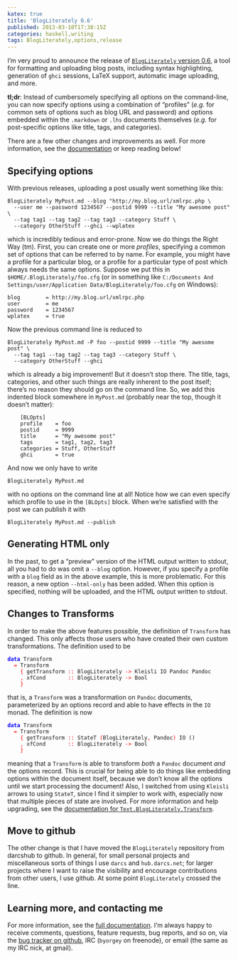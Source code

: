 ```yaml
---
katex: true
title: 'BlogLiterately 0.6'
published: 2013-03-10T17:38:15Z
categories: haskell,writing
tags: BlogLiterately,options,release
---
```


<p>I’m very proud to announce the release of <a href="http://hackage.haskell.org/package/BlogLiterately-0.6"><code>BlogLiterately</code> version 0.6</a>, a tool for formatting and uploading blog posts, including syntax highlighting, generation of <code>ghci</code> sessions, LaTeX support, automatic image uploading, and more.</p>
<p><strong>tl;dr</strong>: Instead of cumbersomely specifying all options on the command-line, you can now specify options using a combination of “profiles” (<em>e.g.</em> for common sets of options such as blog URL and password) and options embedded within the <code>.markdown</code> or <code>.lhs</code> documents themselves (<em>e.g.</em> for post-specific options like title, tags, and categories).</p>
<p>There are a few other changes and improvements as well. For more information, see the <a href="http://byorgey.wordpress.com/blogliterately/">documentation</a> or keep reading below!</p>
<h2 id="specifying-options">Specifying options</h2>
<p>With previous releases, uploading a post usually went something like this:</p>
<pre><code>BlogLiterately MyPost.md --blog "http://my.blog.url/xmlrpc.php \
  --user me --password 1234567 --postid 9999 --title "My awesome post" \
  --tag tag1 --tag tag2 --tag tag3 --category Stuff \
  --category OtherStuff --ghci --wplatex</code></pre>
<p>which is incredibly tedious and error-prone. Now we do things the Right Way (tm). First, you can create one or more <em>profiles</em>, specifying a common set of options that can be referred to by name. For example, you might have a profile for a particular blog, or a profile for a particular type of post which always needs the same options. Suppose we put this in <code>$HOME/.BlogLiterately/foo.cfg</code> (or in something like <code>C:/Documents And Settings/user/Application Data/BlogLiterately/foo.cfg</code> on Windows):</p>
<pre><code>blog        = http://my.blog.url/xmlrpc.php
user        = me
password    = 1234567
wplatex     = true</code></pre>
<p>Now the previous command line is reduced to</p>
<pre><code>BlogLiterately MyPost.md -P foo --postid 9999 --title "My awesome post" \
  --tag tag1 --tag tag2 --tag tag3 --category Stuff \
  --category OtherStuff --ghci</code></pre>
<p>which is already a big improvement! But it doesn’t stop there. The title, tags, categories, and other such things are really inherent to the post itself; there’s no reason they should go on the command line. So, we add this indented block somewhere in <code>MyPost.md</code> (probably near the top, though it doesn’t matter):</p>
<pre><code>    [BLOpts]
    profile    = foo
    postid     = 9999
    title      = "My awesome post"
    tags       = tag1, tag2, tag3
    categories = Stuff, OtherStuff
    ghci       = true</code></pre>
<p>And now we only have to write</p>
<pre><code>BlogLiterately MyPost.md</code></pre>
<p>with no options on the command line at all! Notice how we can even specify which profile to use in the <code>[BLOpts]</code> block. When we’re satisfied with the post we can publish it with</p>
<pre><code>BlogLiterately MyPost.md --publish</code></pre>
<h2 id="generating-html-only">Generating HTML only</h2>
<p>In the past, to get a “preview” version of the HTML output written to stdout, all you had to do was omit a <code>--blog</code> option. However, if you specify a profile with a <code>blog</code> field as in the above example, this is more problematic. For this reason, a new option <code>--html-only</code> has been added. When this option is specified, nothing will be uploaded, and the HTML output written to stdout.</p>
<h2 id="changes-to-transforms">Changes to Transforms</h2>
<p>In order to make the above features possible, the definition of <code>Transform</code> has changed. This only affects those users who have created their own custom transformations. The definition used to be</p>
<pre><code><span style="color:blue;font-weight:bold;">data</span> <span>Transform</span>
  <span style="color:red;">=</span> <span>Transform</span>
    <span style="color:red;">{</span> <span>getTransform</span> <span style="color:red;">::</span> <span>BlogLiterately</span> <span style="color:red;">-&gt;</span> <span>Kleisli</span> <span>IO</span> <span>Pandoc</span> <span>Pandoc</span>
    <span style="color:red;">,</span> <span>xfCond</span>       <span style="color:red;">::</span> <span>BlogLiterately</span> <span style="color:red;">-&gt;</span> <span>Bool</span>
    <span style="color:red;">}</span></code></pre>
<p>that is, a <code>Transform</code> was a transformation on <code>Pandoc</code> documents, parameterized by an options record and able to have effects in the <code>IO</code> monad. The definition is now</p>
<pre><code><span style="color:blue;font-weight:bold;">data</span> <span>Transform</span>
  <span style="color:red;">=</span> <span>Transform</span>
    <span style="color:red;">{</span> <span>getTransform</span> <span style="color:red;">::</span> <span>StateT</span> <span style="color:red;">(</span><span>BlogLiterately</span><span style="color:red;">,</span> <span>Pandoc</span><span style="color:red;">)</span> <span>IO</span> <span>()</span>
    <span style="color:red;">,</span> <span>xfCond</span>       <span style="color:red;">::</span> <span>BlogLiterately</span> <span style="color:red;">-&gt;</span> <span>Bool</span>
    <span style="color:red;">}</span></code></pre>
<p>meaning that a <code>Transform</code> is able to transform <em>both</em> a <code>Pandoc</code> document <em>and</em> the options record. This is crucial for being able to do things like embedding options within the document itself, because we don’t know all the options until we start processing the document! Also, I switched from using <code>Kleisli</code> arrows to using <code>StateT</code>, since I find it simpler to work with, especially now that multiple pieces of state are involved. For more information and help upgrading, see the <a href="http://hackage.haskell.org/packages/archive/BlogLiterately/latest/doc/html/Text-BlogLiterately-Transform.html">documentation for <code>Text.BlogLiterately.Transform</code></a>.</p>
<h2 id="move-to-github">Move to github</h2>
<p>The other change is that I have moved the <code>BlogLiterately</code> repository from darcshub to github. In general, for small personal projects and miscellaneous sorts of things I use <code>darcs</code> and <code>hub.darcs.net</code>; for larger projects where I want to raise the visibility and encourage contributions from other users, I use github. At some point <code>BlogLiterately</code> crossed the line.</p>
<h2 id="learning-more-and-contacting-me">Learning more, and contacting me</h2>
<p>For more information, see the <a href="http://byorgey.wordpress.com/blogliterately/">full documentation</a>. I’m always happy to receive comments, questions, feature requests, bug reports, and so on, via the <a href="https://github.com/byorgey/BlogLiterately/issues">bug tracker on github</a>, IRC (<code>byorgey</code> on freenode), or email (the same as my IRC nick, at gmail).</p>

